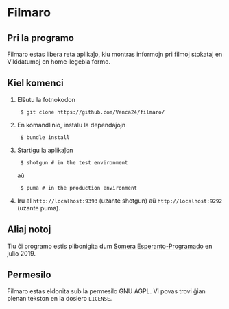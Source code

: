 # Filmaro

## Pri la programo

Filmaro estas libera reta aplikaĵo, kiu montras informojn pri filmoj stokataj en Vikidatumoj en home-legebla formo.

## Kiel komenci

1. Elŝutu la fotnokodon

        $ git clone https://github.com/Venca24/filmaro/

2. En komandlinio, instalu la dependaĵojn

        $ bundle install

3. Startigu la aplikaĵon

        $ shotgun # in the test environment

   aŭ

        $ puma # in the production environment

4. Iru al `http://localhost:9393` (uzante shotgun) aŭ `http://localhost:9292` (uzante puma).

## Aliaj notoj

Tiu ĉi programo estis plibonigita dum [Somera Esperanto-Programado](http://sep.ikso.net/) en julio 2019.

## Permesilo

Filmaro estas eldonita sub la permesilo GNU AGPL. Vi povas trovi ĝian plenan tekston en la dosiero `LICENSE`.
